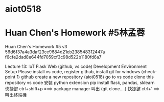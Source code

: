 # aiot0518
Huan Chen's Homework #5林孟蓉
=======

Huan Chen's Homework #5 v3
56d6f37a4a3daf23ce9684d21eb238548312447a f6cfe2dad8e644fd7059cf3c98d522b1180fd6a7

Lecture 13: IoT Flask Web (github, vs code)
Development Environment Setup
Please install vs code, register github, install git for windows
(check-point 1) github create a new repository (aiot0518)
go to vs code clone this repository
vs code 安裝 python extension
pip install flask, pandas, sklearn
快捷鍵 ctrl+shift+p ===> package manager 叫出 (git clone....)
快捷鍵 ctrl+' ==> 叫出終端機
 
